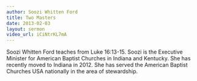 ```yaml
--- 
author: Soozi Whitten Ford 
title: Two Masters 
date: 2013-02-03 
layout: sermon
video_url: iCiNtrKL7mA
---
```


Soozi Whitten Ford teaches from Luke 16:13-15. Soozi is the Executive Minister for American Baptist Churches in Indiana and Kentucky. She has recently moved to Indiana in 2012. She has served the American Baptist Churches USA nationally in the area of stewardship.